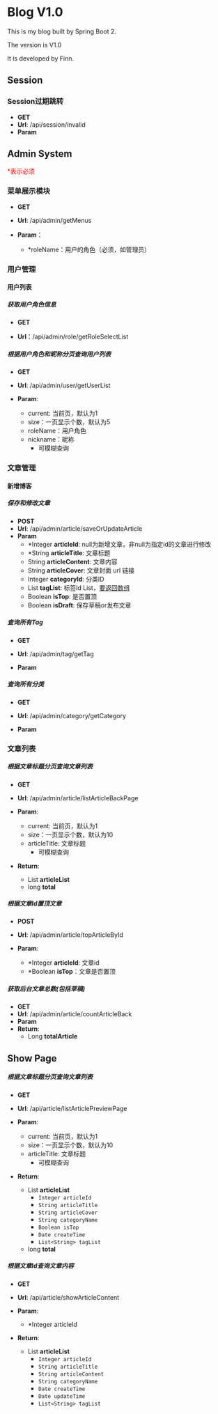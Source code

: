 # Blog V1.0

This is my blog built by Spring Boot 2.

The version is V1.0

It is developed by Finn.



## Session

### Session过期跳转

- **GET**
- **Url**: /api/session/invalid
- **Param**



## Admin System

<font color="red" >*表示必须</font>

### 菜单展示模块

- **GET**

- **Url**: /api/admin/getMenus
- **Param**：
  - *roleName：用户的角色（必须，如管理员）

### 用户管理

#### 用户列表

##### 获取用户角色信息

- **GET**

- **Url**：/api/admin/role/getRoleSelectList

##### 根据用户角色和昵称分页查询用户列表

- **GET**

- **Url**: /api/admin/user/getUserList

- **Param**: 
  - current: 当前页，默认为1
  - size：一页显示个数，默认为5
  - roleName：用户角色
  - nickname：昵称
    - 可模糊查询



### 文章管理

#### 新增博客

##### 保存和修改文章

- **POST**
- **Url**: /api/admin/article/saveOrUpdateArticle
- **Param**
  - *Integer **articleId**: null为新增文章，非null为指定id的文章进行修改
  - *String **articleTitle**: 文章标题
  - String **articleContent**: 文章内容
  - String **articleCover**: 文章封面 url 链接
  - Integer **categoryId**: 分类ID
  - List **tagList**: 标签Id List，<u>要返回数组</u>
  - Boolean **isTop**: 是否置顶
  - Boolean **isDraft**: 保存草稿or发布文章



##### 查询所有Tag

- **GET**

- **Url**: /api/admin/tag/getTag
- **Param**



##### 查询所有分类

- **GET**

- **Url**: /api/admin/category/getCategory
- **Param**



### 文章列表

##### 根据文章标题分页查询文章列表

- **GET**

- **Url**: /api/admin/article/listArticleBackPage

- **Param**: 
  - current: 当前页，默认为1
  - size：一页显示个数，默认为10
  - articleTitle: 文章标题
    - 可模糊查询

- **Return**: 
  - List **articleList**
  - long **total**



##### 根据文章Id置顶文章

- **POST**

- **Url**: /api/admin/article/topArticleById

- **Param**: 
  - *Integer **articleId**:  文章id
  - *Boolean **isTop**：文章是否置顶



##### 获取后台文章总数(包括草稿)

- **GET**
- **Url**: /api/admin/article/countArticleBack
- **Param**
- **Return**: 
  - Long **totalArticle**





## Show Page

##### 根据文章标题分页查询文章列表

- **GET**

- **Url**: /api/article/listArticlePreviewPage

- **Param**: 
  - current: 当前页，默认为1
  - size：一页显示个数，默认为10
  - articleTitle: 文章标题
    - 可模糊查询

- **Return**: 
  - List **articleList**
    - `Integer articleId`
    - `String articleTitle`
    - `String articleCover`
    - `String categoryName`
    - `Boolean isTop`
    - `Date createTime`
    - `List<String> tagList`
  - long **total**



##### 根据文章Id查询文章内容

- **GET**

- **Url**: /api/article/showArticleContent

- **Param**: 
  - *Integer articleId 

- **Return**: 
  - List **articleList**
    - `Integer articleId`
    - `String articleTitle`
    - `String articleContent`
    - `String categoryName`
    - `Date createTime`
    - `Date updateTime`
    - `List<String> tagList`

